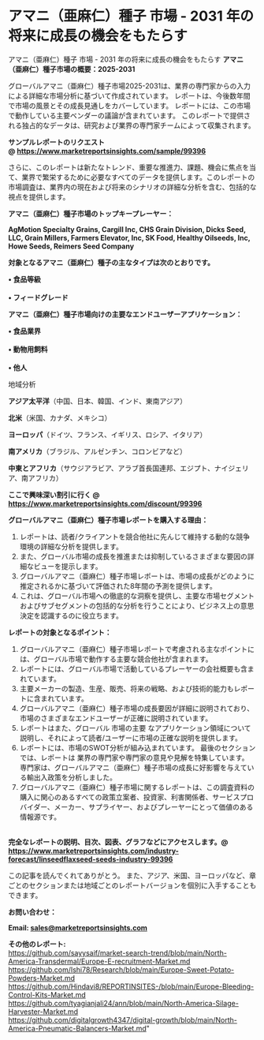 # アマニ（亜麻仁）種子 市場 - 2031 年の将来に成長の機会をもたらす
 アマニ（亜麻仁）種子 市場 - 2031 年の将来に成長の機会をもたらす
<strong><b>アマニ（亜麻仁）種子市場の概要：2025-2031</b></strong>

グローバルアマニ（亜麻仁）種子市場2025-2031は、業界の専門家からの入力による詳細な市場分析に基づいて作成されています。 レポートは、今後数年間で市場の風景とその成長見通しをカバーしています。 レポートには、この市場で動作している主要ベンダーの議論が含まれています。 このレポートで提供される独占的なデータは、研究および業界の専門家チームによって収集されます。

<strong>サンプルレポートのリクエスト @ <a href=https://www.marketreportsinsights.com/sample/99396>https://www.marketreportsinsights.com/sample/99396</a></strong>

さらに、このレポートは新たなトレンド、重要な推進力、課題、機会に焦点を当て、業界で繁栄するために必要なすべてのデータを提供します。このレポートの市場調査は、業界内の現在および将来のシナリオの詳細な分析を含む、包括的な視点を提供します。

<strong>アマニ（亜麻仁）種子市場のトップキープレーヤー：</strong>

<strong>AgMotion Specialty Grains, Cargill Inc, CHS Grain Division, Dicks Seed, LLC, Grain Millers, Farmers Elevator, Inc, SK Food, Healthy Oilseeds, Inc, Howe Seeds, Reimers Seed Company</strong>

<strong><b>対象となるアマニ（亜麻仁）種子の主なタイプは次のとおりです。</b></strong>

<strong>• 食品等級<br><br>• フィードグレード</strong>

<strong><b>アマニ（亜麻仁）種子市場向けの主要なエンドユーザーアプリケーション：</b></strong>

<strong>• 食品業界<br><br>• 動物用飼料<br><br>• 他人</strong>

 地域分析

<strong><b>アジア太平洋</b></strong>（中国、日本、韓国、インド、東南アジア）

<strong><b>北米</b></strong>（米国、カナダ、メキシコ）

<strong><b>ヨーロッパ</b></strong>（ドイツ、フランス、イギリス、ロシア、イタリア）

<strong><b>南アメリカ</b></strong>（ブラジル、アルゼンチン、コロンビアなど）

<strong><b>中東とアフリカ</b></strong>（サウジアラビア、アラブ首長国連邦、エジプト、ナイジェリア、南アフリカ）

<strong>ここで興味深い割引に行く @ <a href=https://www.marketreportsinsights.com/discount/99396>https://www.marketreportsinsights.com/discount/99396</a></strong>

<strong><b>グローバルアマニ（亜麻仁）種子市場レポートを購入する理由：</b></strong>
<ol>
  <li>レポートは、読者/クライアントを競合他社に先んじて維持する動的な競争環境の詳細な分析を提供します。</li>
  <li>また、グローバル市場の成長を推進または抑制しているさまざまな要因の詳細なビューを提示します。</li>
  <li>グローバルアマニ（亜麻仁）種子市場レポートは、市場の成長がどのように推定されるかに基づいて評価された8年間の予測を提供します。</li>
  <li>これは、グローバル市場への徹底的な洞察を提供し、主要な市場セグメントおよびサブセグメントの包括的な分析を行うことにより、ビジネス上の意思決定を認識するのに役立ちます。</li>
</ol>
<strong><b>レポートの対象となるポイント：</b></strong>
<ol>
  <li>グローバルアマニ（亜麻仁）種子市場レポートで考慮される主なポイントには、グローバル市場で動作する主要な競合他社が含まれます。</li>
  <li>レポートには、グローバル市場で活動しているプレーヤーの会社概要も含まれています。</li>
  <li>主要メーカーの製造、生産、販売、将来の戦略、および技術的能力もレポートに含まれています。</li>
  <li>グローバルアマニ（亜麻仁）種子市場の成長要因が詳細に説明されており、市場のさまざまなエンドユーザーが正確に説明されています。</li>
  <li>レポートはまた、グローバル 市場の主要 なアプリケーション領域について説明し、それによって読者/ユーザーに市場の正確な説明を提供します。</li>
  <li>レポートには、市場のSWOT分析が組み込まれています。 最後のセクションでは、レポートは 業界の専門家や専門家の意見や見解を特集しています。 専門家は、グローバルアマニ（亜麻仁）種子市場の成長に好影響を与えている輸出入政策を分析しました。</li>
  <li>グローバルアマニ（亜麻仁）種子市場に関するレポートは、この調査資料の購入に関心のあるすべての政策立案者、投資家、利害関係者、サービスプロバイダー、メーカー、サプライヤー、およびプレーヤーにとって価値のある情報源です。</li>
</ol><br>
<strong>完全なレポートの説明、目次、図表、グラフなどにアクセスします。@ <a href=https://www.marketreportsinsights.com/industry-forecast/linseedflaxseed-seeds-industry-99396>https://www.marketreportsinsights.com/industry-forecast/linseedflaxseed-seeds-industry-99396</a></strong>

この記事を読んでくれてありがとう。 また、アジア、米国、ヨーロッパなど、章ごとのセクションまたは地域ごとのレポートバージョンを個別に入手することもできます。

<strong><b>お問い合わせ：</b></strong>

<strong>Email: </strong><a href=mailto:sales@marketreportsinsights.com><strong>sales@marketreportsinsights.com</strong></a>

<strong>その他のレポート:</strong>
<br>
<a href=https://github.com/sayysaif/market-search-trend/blob/main/North-America-Transdermal/Europe-E-recruitment-Market.md>https://github.com/sayysaif/market-search-trend/blob/main/North-America-Transdermal/Europe-E-recruitment-Market.md</a>
<br>
<a href=https://github.com/Ishi78/Research/blob/main/Europe-Sweet-Potato-Powders-Market.md>https://github.com/Ishi78/Research/blob/main/Europe-Sweet-Potato-Powders-Market.md</a>
<br>
<a href=https://github.com/Hindavi8/REPORTINSITES-/blob/main/Europe-Bleeding-Control-Kits-Market.md>https://github.com/Hindavi8/REPORTINSITES-/blob/main/Europe-Bleeding-Control-Kits-Market.md</a>
<br>
<a href=https://github.com/tyagianjali24/ann/blob/main/North-America-Silage-Harvester-Market.md>https://github.com/tyagianjali24/ann/blob/main/North-America-Silage-Harvester-Market.md</a>
<br>
<a href=https://github.com/digitalgrowth4347/digital-growth/blob/main/North-America-Pneumatic-Balancers-Market.md>https://github.com/digitalgrowth4347/digital-growth/blob/main/North-America-Pneumatic-Balancers-Market.md</a>"
